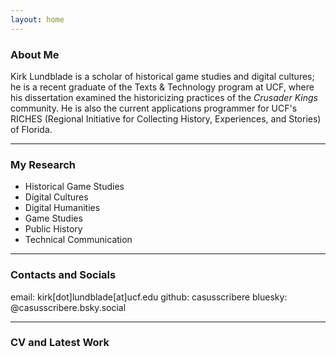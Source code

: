 ```yaml
---
layout: home
---
```


### About Me
Kirk Lundblade is a scholar of historical game studies and digital cultures; he is a recent graduate of the Texts & Technology program at UCF, where his dissertation examined the historicizing practices of the <i>Crusader Kings</i> community. He is also the current applications programmer for UCF's RICHES (Regional Initiative for Collecting History, Experiences, and Stories) of Florida.

---

### My Research
- Historical Game Studies
- Digital Cultures
- Digital Humanities
- Game Studies
- Public History
- Technical Communication

---

### Contacts and Socials
email: kirk[dot]lundblade[at]ucf.edu
github: casusscribere
bluesky: @casusscribere.bsky.social

---

### CV and Latest Work

